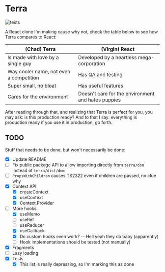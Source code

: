 # Terra

![tests](https://github.com/alevann/terra/actions/workflows/tests.yml/badge.svg?event=push)

A React clone I'm making cause why not, check the table below to see how Terra compares to React:

| (Chad) Terra                            | (Virgin) React                                     |
|-----------------------------------------|----------------------------------------------------|
| Is made with love by a single guy       | Developed by a heartless mega-corporation          |
| Way cooler name, not even a competition | Has QA and testing                                 |
| Super small, no bloat                   | Has useful features                                |
| Cares for the environment               | Doesn't care for the environment and hates puppies |

After reading through that, and realizing that Terra is perfect for you, you may ask: is this production ready?
And to that I say: everything is production ready if you use it in production, go forth.

## TODO

Stuff that needs to be done, but won't necessarily be done:

* [x] Update README
* [ ] Fix public package API to allow importing directly from `terra/dom` instead of `terra/dist/dom`
* [ ] `PropsWithChildren` causes TS2322 even if children are passed, no clue why
* [x] Context API
  * [x] createContext
  * [x] useContext
  * [x] Context.Provider
* [ ] More hooks
  * [x] useMemo
  * [ ] useRef
  * [ ] useReducer
  * [x] useCallback
  * [x] Do custom hooks even work? -- Hell yeah they do baby (apparently)
  * [ ] Hook implementations should be tested (not manually)
* [x] Fragments
* [ ] Lazy loading
* [x] Tests
  * [x] This list is really depressing, so I'm marking this as done 
